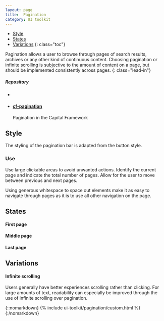 ```yaml
---
layout: page
title:  Pagination
category: UI toolkit
---
```


- [Style](#style)
- [States](#states)
- [Variations](#variations)
{: class="toc"}

<div class="content-50 content-first">

Pagination allows a user to browse through pages of search results, archives or any other kind of continuous content. Choosing pagination or infinite scrolling is subjective to the amount of content on a page, but should be implemented consistently across pages. 
{: class="lead-in"}

</div>

<div class="content-50 content-last">
  <h5 class="repo-list-header">Repository</h5>
  <ul class="repo-list">
    <li>
      <i class="cf-icon cf-icon-github"></i>
    </li>
    <li>
      <a href="https://github.com/cfpb/cf-pagination"><h4>cf-pagination</h4></a>
      <p>Pagination in the Capital Framework</p>
    </li>
  </ul>
</div> 


## Style

The styling of the pagination bar is adapted from the button style. 

### Use

Use large clickable areas to avoid unwanted actions. Identify the current page and indicate the total number of pages. Allow for the user to move between previous and next pages.

Using generous whitespace to space out elements make it as easy to navigate through pages as it is to use all other navigation on the page.

## States 

#### First page

#### Middle page

#### Last page

## Variations

#### Infinite scrolling

Users generally have better experiences scrolling rather than clicking. For large amounts of text, readability can especially be improved through the use of infinite scrolling over pagination.








{::nomarkdown}
{% include ui-toolkit/pagination/custom.html %}
{:/nomarkdown}